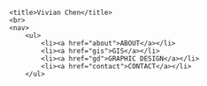 <html>

	<title>Vivian Chen</title>
	<br>
	<nav>
        <ul>
            <li><a href="about">ABOUT</a></li>
            <li><a href="gis">GIS</a></li>
            <li><a href="gd">GRAPHIC DESIGN</a></li>
            <li><a href="contact">CONTACT</a></li>
        </ul>
</nav>

</html>
